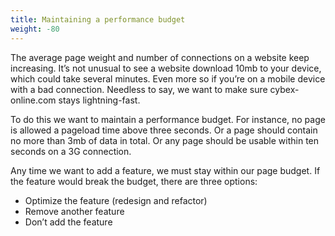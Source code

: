 ```yaml
---
title: Maintaining a performance budget
weight: -80
---
```


The average page weight and number of connections on a website keep increasing. It’s not unusual to see a website download 10mb to your device, which could take several minutes. Even more so if you’re on a mobile device with a bad connection. Needless to say, we want to make sure cybex-online.com stays lightning-fast.

To do this we want to maintain a performance budget. For instance, no page is allowed a pageload time above three seconds. Or a page should contain no more than 3mb of data in total. Or any page should be usable within ten seconds on a 3G connection.

Any time we want to add a feature, we must stay within our page budget. If the feature would break the budget, there are three options:

- Optimize the feature (redesign and refactor)
- Remove another feature
- Don’t add the feature

